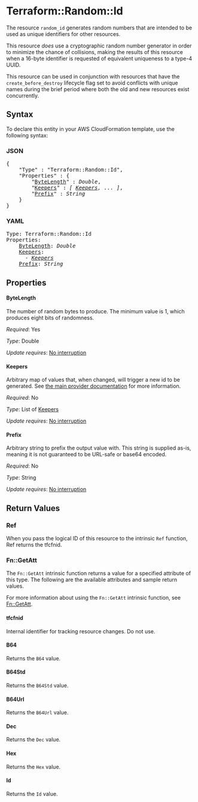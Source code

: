 # Terraform::Random::Id

The resource `random_id` generates random numbers that are intended to be
used as unique identifiers for other resources.

This resource *does* use a cryptographic random number generator in order
to minimize the chance of collisions, making the results of this resource
when a 16-byte identifier is requested of equivalent uniqueness to a
type-4 UUID.

This resource can be used in conjunction with resources that have
the `create_before_destroy` lifecycle flag set to avoid conflicts with
unique names during the brief period where both the old and new resources
exist concurrently.

## Syntax

To declare this entity in your AWS CloudFormation template, use the following syntax:

### JSON

<pre>
{
    "Type" : "Terraform::Random::Id",
    "Properties" : {
        "<a href="#bytelength" title="ByteLength">ByteLength</a>" : <i>Double</i>,
        "<a href="#keepers" title="Keepers">Keepers</a>" : <i>[ <a href="keepers.md">Keepers</a>, ... ]</i>,
        "<a href="#prefix" title="Prefix">Prefix</a>" : <i>String</i>
    }
}
</pre>

### YAML

<pre>
Type: Terraform::Random::Id
Properties:
    <a href="#bytelength" title="ByteLength">ByteLength</a>: <i>Double</i>
    <a href="#keepers" title="Keepers">Keepers</a>: <i>
      - <a href="keepers.md">Keepers</a></i>
    <a href="#prefix" title="Prefix">Prefix</a>: <i>String</i>
</pre>

## Properties

#### ByteLength

The number of random bytes to produce. The
minimum value is 1, which produces eight bits of randomness.

_Required_: Yes

_Type_: Double

_Update requires_: [No interruption](https://docs.aws.amazon.com/AWSCloudFormation/latest/UserGuide/using-cfn-updating-stacks-update-behaviors.html#update-no-interrupt)

#### Keepers

Arbitrary map of values that, when changed, will
trigger a new id to be generated. See
[the main provider documentation](../index.html) for more information.

_Required_: No

_Type_: List of <a href="keepers.md">Keepers</a>

_Update requires_: [No interruption](https://docs.aws.amazon.com/AWSCloudFormation/latest/UserGuide/using-cfn-updating-stacks-update-behaviors.html#update-no-interrupt)

#### Prefix

Arbitrary string to prefix the output value with. This
string is supplied as-is, meaning it is not guaranteed to be URL-safe or
base64 encoded.

_Required_: No

_Type_: String

_Update requires_: [No interruption](https://docs.aws.amazon.com/AWSCloudFormation/latest/UserGuide/using-cfn-updating-stacks-update-behaviors.html#update-no-interrupt)

## Return Values

### Ref

When you pass the logical ID of this resource to the intrinsic `Ref` function, Ref returns the tfcfnid.

### Fn::GetAtt

The `Fn::GetAtt` intrinsic function returns a value for a specified attribute of this type. The following are the available attributes and sample return values.

For more information about using the `Fn::GetAtt` intrinsic function, see [Fn::GetAtt](https://docs.aws.amazon.com/AWSCloudFormation/latest/UserGuide/intrinsic-function-reference-getatt.html).

#### tfcfnid

Internal identifier for tracking resource changes. Do not use.

#### B64

Returns the <code>B64</code> value.

#### B64Std

Returns the <code>B64Std</code> value.

#### B64Url

Returns the <code>B64Url</code> value.

#### Dec

Returns the <code>Dec</code> value.

#### Hex

Returns the <code>Hex</code> value.

#### Id

Returns the <code>Id</code> value.

